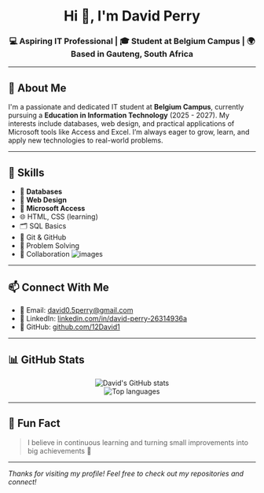 <h1 align="center">Hi 👋, I'm David Perry</h1>
<h3 align="center">💻 Aspiring IT Professional | 🎓 Student at Belgium Campus | 🌍 Based in Gauteng, South Africa</h3>

---

## 🚀 About Me

I'm a passionate and dedicated IT student at **Belgium Campus**, currently pursuing a **Education in Information Technology** (2025 - 2027). My interests include databases, web design, and practical applications of Microsoft tools like Access and Excel. I’m always eager to grow, learn, and apply new technologies to real-world problems.

---

## 🧠 Skills

- 💾 **Databases**
- 🎨 **Web Design**
- 🧰 **Microsoft Access**
- 🌐 HTML, CSS (learning)
- 🗂️ SQL Basics
- 🔄 Git & GitHub
- 🧠 Problem Solving
- 👥 Collaboration
![images](https://github.com/user-attachments/assets/0f9d0b55-a4ea-4fc6-aa9f-ed168b008b5f)

---

## 📫 Connect With Me

- 📧 Email: [david0.5perry@gmail.com](mailto:david0.5perry@gmail.com)  
- 💼 LinkedIn: [linkedin.com/in/david-perry-26314936a](https://www.linkedin.com/in/david-perry-26314936a)  
- 🐙 GitHub: [github.com/12David1](https://github.com/12David1)

---

## 📊 GitHub Stats

<p align="center">
  <img src="https://github-readme-stats.vercel.app/api?username=12David1&show_icons=true&theme=tokyonight" alt="David's GitHub stats" />
  <br>
  <img src="https://github-readme-stats.vercel.app/api/top-langs/?username=12David1&layout=compact&theme=tokyonight" alt="Top languages" />
</p>

---

## 🎯 Fun Fact

> I believe in continuous learning and turning small improvements into big achievements 🚀

---

*Thanks for visiting my profile! Feel free to check out my repositories and connect!*
